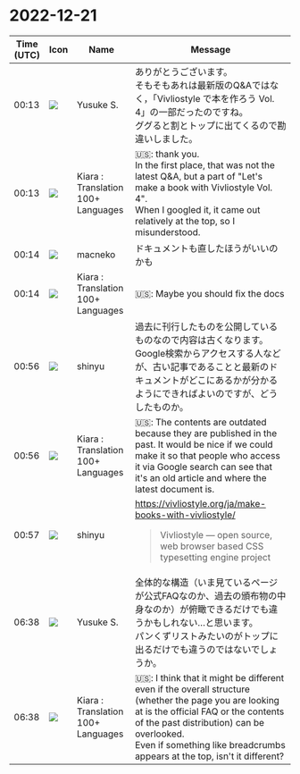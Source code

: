 # 2022-12-21

|Time (UTC)|Icon|Name|Message|
|---|---|---|---|
|00:13|![](https://avatars.slack-edge.com/2020-10-27/1455123835683_dbf567e9fc6aaf7280b1_72.jpg)|Yusuke S.|ありがとうございます。<br>そもそもあれは最新版のQ&amp;Aではなく，「Vivliostyle で本を作ろう Vol. 4」の一部だったのですね。<br>ググると割とトップに出てくるので勘違いしました。|
|00:13|![](https://avatars.slack-edge.com/2021-08-02/2324149410423_2aa7423c4133ecb9f168_72.png)|Kiara : Translation 100+ Languages|🇺🇸: thank you.<br>In the first place, that was not the latest Q&amp;A, but a part of "Let's make a book with Vivliostyle Vol. 4".<br>When I googled it, it came out relatively at the top, so I misunderstood.|
|00:14|![](https://secure.gravatar.com/avatar/5d9485ad12417c2eb50c1c3d810a25b9.jpg?s=72&d=https%3A%2F%2Fa.slack-edge.com%2Fdf10d%2Fimg%2Favatars%2Fava_0025-72.png)|macneko|ドキュメントも直したほうがいいのかも|
|00:14|![](https://avatars.slack-edge.com/2021-08-02/2324149410423_2aa7423c4133ecb9f168_72.png)|Kiara : Translation 100+ Languages|🇺🇸: Maybe you should fix the docs|
|00:56|![](https://avatars.slack-edge.com/2018-04-27/354445776386_e258f5ed5ba887b08668_72.jpg)|shinyu|過去に刊行したものを公開しているものなので内容は古くなります。Google検索からアクセスする人などが、古い記事であることと最新のドキュメントがどこにあるかが分かるようにできればよいのですが、どうしたものか。|
|00:56|![](https://avatars.slack-edge.com/2021-08-02/2324149410423_2aa7423c4133ecb9f168_72.png)|Kiara : Translation 100+ Languages|🇺🇸: The contents are outdated because they are published in the past. It would be nice if we could make it so that people who access it via Google search can see that it's an old article and where the latest document is.|
|00:57|![](https://avatars.slack-edge.com/2018-04-27/354445776386_e258f5ed5ba887b08668_72.jpg)|shinyu|<https://vivliostyle.org/ja/make-books-with-vivliostyle/><br><blockquote>Vivliostyle — open source, web browser based CSS typesetting engine project</blockquote>|
|06:38|![](https://avatars.slack-edge.com/2020-10-27/1455123835683_dbf567e9fc6aaf7280b1_72.jpg)|Yusuke S.|全体的な構造（いま見ているページが公式FAQなのか、過去の頒布物の中身なのか）が俯瞰できるだけでも違うかもしれない…と思います。<br>パンくずリストみたいのがトップに出るだけでも違うのではないでしょうか。|
|06:38|![](https://avatars.slack-edge.com/2021-08-02/2324149410423_2aa7423c4133ecb9f168_72.png)|Kiara : Translation 100+ Languages|🇺🇸: I think that it might be different even if the overall structure (whether the page you are looking at is the official FAQ or the contents of the past distribution) can be overlooked.<br>Even if something like breadcrumbs appears at the top, isn't it different?|
